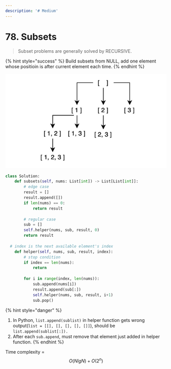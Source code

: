 ```yaml
---
description: '# Medium'
---
```


# 78. Subsets

> Subset problems are generally solved by RECURSIVE.

{% hint style="success" %}
Build subsets from NULL, add one element whose positioin is after current element each time. 
{% endhint %}

![Recursive process for array \[1, 2, 3\]](../.gitbook/assets/1589851354772.jpg)

```python
class Solution:
    def subsets(self, nums: List[int]) -> List[List[int]]:
        # edge case
        result = []
        result.append([])
        if len(nums) == 0:
            return result
        
        # regular case
        sub = []
        self.helper(nums, sub, result, 0)
        return result
    
  # index is the next available element's index      
    def helper(self, nums, sub, result, index):
        # stop condition
        if index == len(nums):
            return        
        
        for i in range(index, len(nums)):
            sub.append(nums[i])
            result.append(sub[:])           
            self.helper(nums, sub, result, i+1)
            sub.pop()
```

{% hint style="danger" %}
1. In Python, `list.append(sublist)` in helper function gets wrong output\(`list = [[], [], [], [], []]`\), should be `list.append(sublist[:]).`
2. After each `sub.append`, must remove that element just added in helper function.
{% endhint %}

Time complexity = $$O(NlgN)+O(2^n)$$ 

